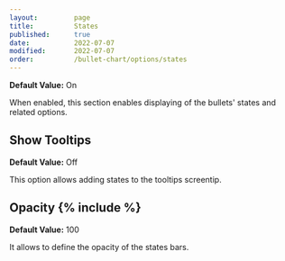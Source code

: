 ```yaml
---
layout:         page
title:          States
published:      true
date:           2022-07-07
modified:   	2022-07-07
order:          /bullet-chart/options/states
---
```


**Default Value:** On

When enabled, this section enables displaying of the bullets' states and related options.

## Show Tooltips 

**Default Value:** Off

This option allows adding states to the tooltips screentip.

## Opacity {% include  %}

**Default Value:** 100

It allows to define the opacity of the states bars.



